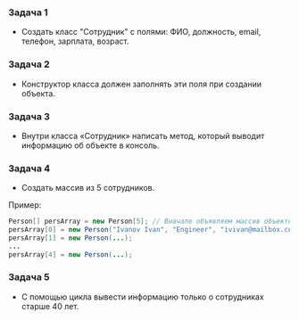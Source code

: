 ### Задача 1
- Создать класс "Сотрудник" с полями: ФИО, должность, email, телефон, зарплата, возраст.
### Задача 2
- Конструктор класса должен заполнять эти поля при создании объекта.
### Задача 3
- Внутри класса «Сотрудник» написать метод, который выводит информацию об объекте в консоль.
### Задача 4
- Создать массив из 5 сотрудников.

Пример:
```java
Person[] persArray = new Person[5]; // Вначале объявляем массив объектов
persArray[0] = new Person("Ivanov Ivan", "Engineer", "ivivan@mailbox.com", "892312312", 30000, 30); // потом для каждой ячейки массива задаем объект
persArray[1] = new Person(...);
...
persArray[4] = new Person(...);
```

### Задача 5
- С помощью цикла вывести информацию только о сотрудниках старше 40 лет.
